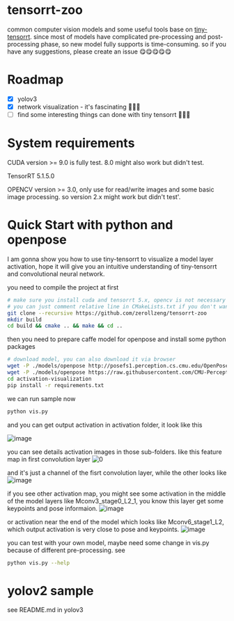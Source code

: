 <!--
 * @Author: zerollzeng
 * @Date: 2019-09-02 16:45:43
 * @LastEditors: zerollzeng
 * @LastEditTime: 2019-09-04 17:28:08
 -->
# tensorrt-zoo
common computer vision models and some useful tools base on [tiny-tensorrt](https://github.com/zerollzeng/tiny-tensorrt).
since most of models have complicated pre-processing and post-processing phase, so new model fully supports is time-consuming. so if you have any suggestions, please create an issue :yum::yum::yum::yum::yum:

# Roadmap
- [x] yolov3
- [x] network visualization - it's fascinating :clap::clap::clap:
- [ ] find some interesting things can done with tiny tensorrt :dancer::dancer::dancer:

# System requirements
CUDA version >= 9.0 is fully test. 8.0 might also work but didn't test.

TensorRT 5.1.5.0

OPENCV version >= 3.0, only use for read/write images and some basic image processing. so version 2.x might work but didn't test'.

# Quick Start with python and openpose
I am gonna show you how to use tiny-tensorrt to visualize a model layer activation, hope it will give you an intuitive understanding of tiny-tensorrt and convolutional neural network.

you need to compile the project at first
```bash
# make sure you install cuda and tensorrt 5.x, opencv is not necessary for this sample.
# you can just comment relative line in CMakeLists.txt if you don't want to run yolov3
git clone --recursive https://github.com/zerollzeng/tensorrt-zoo
mkdir build
cd build && cmake .. && make && cd ..
```

then you need to prepare caffe model for openpose and install some python packages
```bash
# download model, you can also download it via browser
wget -P ./models/openpose http://posefs1.perception.cs.cmu.edu/OpenPose/models/pose/body_25/pose_iter_584000.caffemodel
wget -P ./models/openpose https://raw.githubusercontent.com/CMU-Perceptual-Computing-Lab/openpose/master/models/pose/body_25/pose_deploy.prototxt
cd activation-visualization
pip install -r requirements.txt
```

we can run sample now
```bash
python vis.py
```

and you can get output activation in activation folder, it look like this

![image](https://user-images.githubusercontent.com/38289304/64239641-299dcd00-cf33-11e9-9c75-051fa0c5c13f.png)

you can see details activation images in those sub-folders. like this feature map in first convolution layer
![0](https://user-images.githubusercontent.com/38289304/64239906-a761d880-cf33-11e9-8005-542dee105dbc.jpg)

and it's just a channel of the fisrt convolution layer, while the other looks like
![image](https://user-images.githubusercontent.com/38289304/64240061-dd06c180-cf33-11e9-9e27-49a369ad62cd.png)

if you see other activation map, you might see some activation in the middle of the model layers like Mconv3_stage0_L2_1, you know this layer get some keypoints and pose informaion.
![image](https://user-images.githubusercontent.com/38289304/64241470-64553480-cf36-11e9-9142-b3199fa8e7d9.png)

or activation near the end of the model which looks like Mconv6_stage1_L2, which output activation is very close to pose and keypoints.
![image](https://user-images.githubusercontent.com/38289304/64241656-bac27300-cf36-11e9-886e-5687136e1e73.png)

you can test with your own model, maybe need some change in vis.py because of different pre-processing. see
```bash
python vis.py --help
```

# yolov2 sample
see README.md in yolov3


